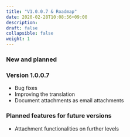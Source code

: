 ```yaml
---
title: "V1.0.0.7 & Roadmap"
date: 2020-02-28T10:08:56+09:00
description: 
draft: false
collapsible: false
weight: 1
---
```

### New and planned

### Version 1.0.0.7
- Bug fixes
- Improving the translation
- Document attachments as email attachments

### Planned features for future versions
- Attachment functionalities on further levels

